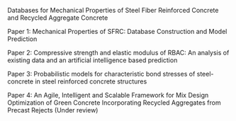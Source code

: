 Databases for Mechanical Properties of Steel Fiber Reinforced Concrete and Recycled Aggregate Concrete

Paper 1: Mechanical Properties of SFRC: Database Construction and Model Prediction

Paper 2: Compressive strength and elastic modulus of RBAC: An analysis of existing data and an artificial intelligence based prediction

Paper 3: Probabilistic models for characteristic bond stresses of steel-concrete in steel reinforced concrete structures

Paper 4: An Agile, Intelligent and Scalable Framework for Mix Design Optimization of Green Concrete Incorporating Recycled Aggregates from Precast Rejects (Under review)

